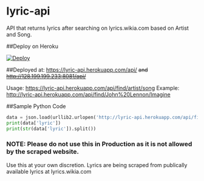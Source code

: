 # lyric-api
API that returns lyrics after searching on lyrics.wikia.com based on Artist and Song.

##Deploy on Heroku

[![Deploy](https://www.herokucdn.com/deploy/button.svg)](https://heroku.com/deploy)

##Deployed at: 
https://lyric-api.herokuapp.com/api/ <del>and
http://128.199.199.233:8081/api/</del>

Usage: https://lyric-api.herokuapp.com/api/find/artist/song
Example: http://lyric-api.herokuapp.com/api/find/John%20Lennon/Imagine

##Sample Python Code


```python
data = json.load(urllib2.urlopen('http://lyric-api.herokuapp.com/api/find/John%20Lennon/Imagine'))
print(data['lyric'])
print(str(data['lyric']).split())
```


### NOTE: Please do not use this in Production as it is not allowed by the scraped website.
Use this at your own discretion. Lyrics are being scraped from publically available lyrics at lyrics.wikia.com 